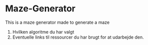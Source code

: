# Maze-Generator

This is a maze generator made to generate a maze

1. Hvilken algoritme du har valgt
2. Eventuelle links til ressourcer du har brugt for at udarbejde den.